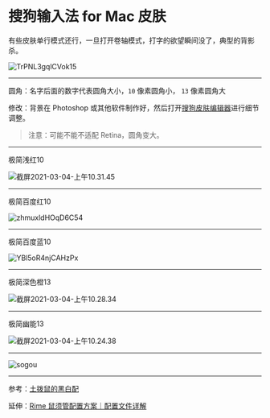 # 搜狗输入法 for Mac 皮肤

有些皮肤单行模式还行，一旦打开卷轴模式，打字的欲望瞬间没了，典型的背影杀。

![TrPNL3gqlCVok15](https://i.loli.net/2021/03/03/TrPNL3gqlCVok15.png)

---

圆角：名字后面的数字代表圆角大小，`10` 像素圆角小， `13` 像素圆角大

修改：背景在 Photoshop 或其他软件制作好，然后打开[搜狗皮肤编辑器](https://pinyin.sogou.com/mac/softdown.php?r=skineditor)进行细节调整。

> 注意：可能不能不适配 Retina，圆角变大。

---

极简浅红10

![截屏2021-03-04-上午10.31.45](https://tvax2.sinaimg.cn/large/008eZBHKgy1go7o291g8nj31ao04a0sw.jpg)


---

极简百度红10

![zhmuxldHOqD6C54](https://i.loli.net/2021/03/04/zhmuxldHOqD6C54.png)

---

极简百度蓝10

![YBl5oR4njCAHzPx](https://i.loli.net/2021/03/04/YBl5oR4njCAHzPx.png)

---

极简深色橙13

![截屏2021-03-04-上午10.28.34](https://tva3.sinaimg.cn/large/008eZBHKgy1go7nyyex34j31ao04a74h.jpg)

---

极简幽能13

![截屏2021-03-04-上午10.24.38](https://tva4.sinaimg.cn/large/008eZBHKgy1go7nwx7m9ej31ao04a74h.jpg)

---



![sogou](https://tva2.sinaimg.cn/large/008eZBHKgy1go6e22007pj31gg0ta0x9.jpg)

---

参考：[土拨鼠的黑白配](https://pinyin.sogou.com/skins/detail/view/info/506543)

延伸：[Rime 鼠须管配置方案｜配置文件详解](https://github.com/liuour/rime)

